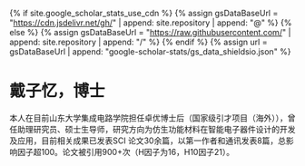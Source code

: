 {% if site.google_scholar_stats_use_cdn %}
{% assign gsDataBaseUrl = "https://cdn.jsdelivr.net/gh/" | append: site.repository | append: "@" %}
{% else %}
{% assign gsDataBaseUrl = "https://raw.githubusercontent.com/" | append: site.repository | append: "/" %}
{% endif %}
{% assign url = gsDataBaseUrl | append: "google-scholar-stats/gs_data_shieldsio.json" %}

# 戴子忆，博士
<span class='anchor' id='about-me'></span>
本人在目前山东大学集成电路学院担任卓优博士后（国家级引才项目（海外）），曾任助理研究员、硕士生导师，研究方向为仿生功能材料在智能电子器件设计的开发及应用，目前相关成果已发表SCI 论文30余篇，以第一作者和通讯发表8篇，总影响因子超100。论文被引用900+次（H因子为16，H10因子21）。


